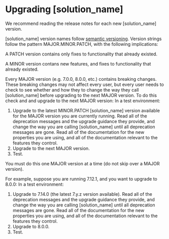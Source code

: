 # Upgrading [solution_name]

We recommend reading the release notes for each new [solution_name] version.

[solution_name] version names follow [semantic versioning](https://semver.org/). Version strings follow the pattern MAJOR.MINOR.PATCH, with the following implications:

A PATCH version contains only fixes to functionality that already existed.

A MINOR version contans new features, and fixes to functionality that already existed.

Every MAJOR version (e.g. 7.0.0, 8.0.0, etc.) contains breaking changes. These breaking changes may not affect every user, but every user needs to check to see whether and how they to change the way they call [solution_name] before upgrading to the next MAJOR version. To do this check and and upgrade to the next MAJOR version: In a test environment:

1. Upgrade to the latest MINOR.PATCH [solution_name] version available for the MAJOR version you are currently running. Read all of the deprecation messages and the upgrade guidance they provide, and change the way you are calling [solution_name] until all deprecation messages are gone. Read all of the documentation for the new properties you are using, and all of the documentation relevant to the features they control.
2. Upgrade to the next MAJOR version.
3. Test.

You must do this one MAJOR version at a time (do not skip over a MAJOR version).

For example, suppose you are running 7.12.1, and you want to upgrade to 8.0.0: In a test environment:

1. Upgrade to 7.14.0 (the latest 7.y.z version available). Read all of the deprecation messages and the upgrade guidance they provide, and change the way you are calling [solution_name] until all deprecation messages are gone. Read all of the documentation for the new properties you are using, and all of the documentation relevant to the features they control.
2. Upgrade to 8.0.0.
3. Test.
